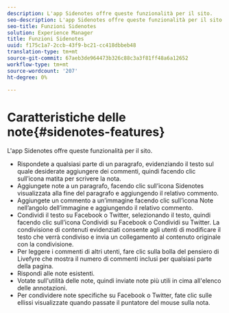 ```yaml
---
description: L'app Sidenotes offre queste funzionalità per il sito.
seo-description: L'app Sidenotes offre queste funzionalità per il sito.
seo-title: Funzioni Sidenotes
solution: Experience Manager
title: Funzioni Sidenotes
uuid: f175c1a7-2ccb-43f9-bc21-cc418dbbeb48
translation-type: tm+mt
source-git-commit: 67aeb3de964473b326c88c3a3f81ff48a6a12652
workflow-type: tm+mt
source-wordcount: '207'
ht-degree: 0%

---
```



# Caratteristiche delle note{#sidenotes-features}

L&#39;app Sidenotes offre queste funzionalità per il sito.



* Rispondete a qualsiasi parte di un paragrafo, evidenziando il testo sul quale desiderate aggiungere dei commenti, quindi facendo clic sull’icona matita per scrivere la nota.
* Aggiungete note a un paragrafo, facendo clic sull’icona Sidenotes visualizzata alla fine del paragrafo e aggiungendo il relativo commento.
* Aggiungete un commento a un’immagine facendo clic sull’icona Note nell’angolo dell’immagine e aggiungendo il relativo commento.
* Condividi il testo su Facebook o Twitter, selezionando il testo, quindi facendo clic sull’icona Condividi su Facebook o Condividi su Twitter. La condivisione di contenuti evidenziati consente agli utenti di modificare il testo che verrà condiviso e invia un collegamento al contenuto originale con la condivisione.
* Per leggere i commenti di altri utenti, fare clic sulla bolla del pensiero di Livefyre che mostra il numero di commenti inclusi per qualsiasi parte della pagina.
* Rispondi alle note esistenti.
* Votate sull&#39;utilità delle note, quindi inviate note più utili in cima all&#39;elenco delle annotazioni.
* Per condividere note specifiche su Facebook o Twitter, fate clic sulle ellissi visualizzate quando passate il puntatore del mouse sulla nota.

